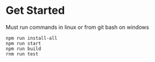 # Get Started
Must run commands in linux or from git bash on windows

```
npm run install-all
npm run start
npm run build
rnm run test
```





